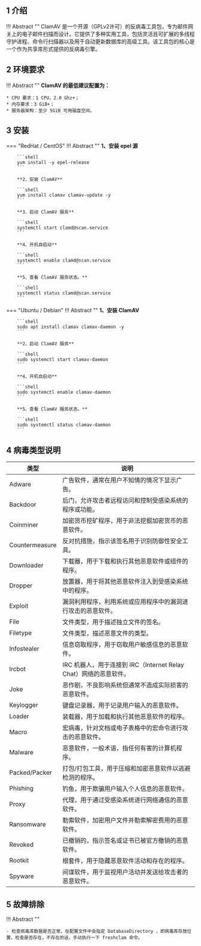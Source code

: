 
## 1 介绍

!!! Abstract ""
    ClamAV 是一个开源（GPLv2许可）的反病毒工具包，专为邮件网关上的电子邮件扫描而设计。它提供了多种实用工具，包括灵活且可扩展的多线程守护进程、命令行扫描器以及用于自动更新数据库的高级工具。该工具包的核心是一个作为共享库形式提供的反病毒引擎。

## 2 环境要求

!!! Abstract ""
    **ClamAV 的最低建议配置为：**

    * CPU 要求：1 CPU，2.0 Ghz+；
    * 内存要求：3 GiB+；
    * 服务器架构：至少 5GiB 可用磁盘空间。

## 3 安装

=== "RedHat / CentOS"
    !!! Abstract ""
        **1、安装 epel 源**

        ```shell
        yum install -y epel-release
        ```

        **2、安装 ClamAV**
        
        ```shell
        yum install clamav clamav-update -y
        ```

        **3、启动 ClamAV 服务**
        
        ```shell
        systemctl start clamd@scan.service
        ```
        
        **4、开机自启动**

        ```shell
        systemctl enable clamd@scan.service
        ```
        
        **5、查看 ClamAV 服务状态。**

        ```shell
        systemctl status clamd@scan.service
        ```

=== "Ubuntu / Debian"
    !!! Abstract ""
        **1、安装 ClamAV**
        
        ```shell
        sudo apt install clamav clamav-daemon -y
        ```

        **2、启动 ClamAV 服务**
        
        ```shell
        sudo systemctl start clamav-daemon
        ```
        
        **4、开机自启动**

        ```shell
        sudo systemctl enable clamav-daemon
        ```
        
        **5、查看 ClamAV 服务状态。**

        ```shell
        sudo systemctl status clamav-daemon
        ```

## 4 病毒类型说明

|类型|说明|
| ----- | ---- |
|Adware|广告软件，通常在用户不知情的情况下显示广告。|
|Backdoor|后门，允许攻击者远程访问和控制受感染系统的程序或功能。|
|Coinminer|加密货币挖矿程序，用于非法挖掘加密货币的恶意软件。|
|Countermeasure|反对抗措施，指示该签名用于识别防御性安全工具。|
|Downloader|下载器，用于下载和执行其他恶意软件或组件的程序。|
|Dropper|放置器，用于将其他恶意软件注入到受感染系统中的程序。|
|Exploit|漏洞利用程序，利用系统或应用程序中的漏洞进行攻击的恶意软件。|
|File|文件类型，用于描述独立文件的签名。|
|Filetype|文件类型，描述恶意文件的类型。|
|Infostealer|信息窃取程序，用于窃取用户敏感信息的恶意软件。|
|Ircbot|IRC 机器人，用于连接到 IRC（Internet Relay Chat）网络的恶意软件。|
|Joke|恶作剧，不良影响系统但通常不造成实际损害的恶意软件。|
|Keylogger|键盘记录器，用于记录用户输入的恶意软件。|
|Loader|装载器，用于加载和执行其他恶意软件的程序。|
|Macro|宏病毒，针对文档或电子表格中的宏命令进行攻击的恶意软件。|
|Malware|恶意软件，一般术语，指任何有害的计算机程序。|
|Packed/Packer|打包/打包工具，用于压缩和加密恶意软件以逃避检测的程序。|
|Phishing|钓鱼，用于欺骗用户输入个人信息的恶意软件。|
|Proxy|代理，用于通过受感染系统进行网络通信的恶意软件。|
|Ransomware|勒索软件，加密用户文件并勒索解密费用的恶意软件。|
|Revoked|已撤销的，指示签名或证书已被官方撤销的恶意软件。|
|Rootkit|根套件，用于隐藏恶意软件活动和存在的程序。|
|Spyware|间谍软件，用于监视用户活动并发送给攻击者的恶意软件。|

## 5 故障排除

!!! Abstract ""

    - 检查病毒库数据是否正常，在配置文件中会指定 DatabaseDirectory ，即病毒库存放位置，检查是否存在，不存在的话，手动执行一下 freshclam 命令。